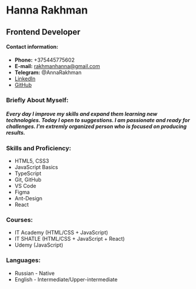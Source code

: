 # Hanna Rakhman

## Frontend Developer

#### Contact information:

- **Phone:** +375445775602
- **E-mail:** rakhmanhanna@gmail.com
- **Telegram:** @AnnaRakhman
- [LinkedIn](https://www.linkedin.com/in/anna-rakhman-4aa922179/)
- [GitHub](https://github.com/RakhmanHanna)

### Briefly About Myself:

##### Every day I improve my skills and expand them learning new technologies. Today I open to suggestions. I am passionate and ready for challenges. I'm extremly organized person who is focused on producing results.

### Skills and Proficiency:

- HTML5, CSS3
- JavaScript Basics
- TypeScript
- Git, GitHub
- VS Code
- Figma
- Ant-Design
- React

### Courses:

- IT Academy (HTML/CSS + JavaScript)
- IT SHATLE (HTML/CSS + JavaScript + React)
- Udemy (JavaScript)

### Languages:

- Russian - Native
- English - Intermediate/Upper-intermediate

